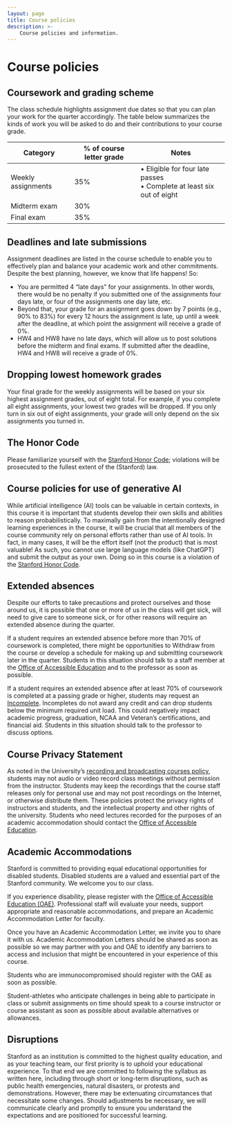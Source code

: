 ```yaml
---
layout: page
title: Course policies
description: >-
    Course policies and information.
---
```


# Course policies

## Coursework and grading scheme

The class schedule highlights assignment due dates so that you can plan your work for the quarter accordingly. The table below summarizes the kinds of work you will be asked to do and their contributions to your course grade.

| Category             | % of course letter grade | Notes                                         |
|----------------------|--------------------------|-----------------------------------------------|
| Weekly assignments   | 35%                      |  • Eligible for four late passes<br>• Complete at least six out of eight |
| Midterm exam         | 30%                      |                                               |
| Final exam           | 35%                      |                                               |


## Deadlines and late submissions
Assignment deadlines are listed in the course schedule to enable you to effectively plan and balance your academic work and other commitments. Despite the best planning, however, we know that life happens! So:
- You are permitted 4 “late days” for your assignments. In other words, there would be no penalty if you submitted one of the assignments four days late, or four of the assignments one day late, etc.
- Beyond that, your grade for an assignment goes down by 7 points (e.g., 90% to 83%) for every 12 hours the assignment is late, up until a week after the deadline, at which point the assignment will receive a grade of 0%.
- HW4 and HW8 have no late days, which will allow us to post solutions before the midterm and final exams. If submitted after the deadline, HW4 and HW8 will receive a grade of 0%.

## Dropping lowest homework grades
Your final grade for the weekly assignments will be based on your six highest assignment grades, out of eight total. For example, if you complete all eight assignments, your lowest two grades will be dropped. If you only turn in six out of eight assignments, your grade will only depend on the six assignments you turned in.

## The Honor Code
Please familiarize yourself with the [Stanford Honor Code](honorcode.stanford.edu); violations will be prosecuted to the fullest extent of the (Stanford) law.

## Course policies for use of generative AI
While artificial intelligence (AI) tools can be valuable in certain contexts, in this course it is important that students develop their own skills and abilities to reason probabilistically. To maximally gain from the intentionally designed learning experiences in the course, it will be crucial that all members of the course community rely on personal efforts rather than use of AI tools. In fact, in many cases, it will be the effort itself (not the product) that is most valuable!
As such, you cannot use large language models (like ChatGPT) and submit the output as your own. Doing so in this course is a violation of the [Stanford Honor Code](honorcode.stanford.edu).


## Extended absences
Despite our efforts to take precautions and protect ourselves and those around us, it is possible that one or more of us in the class will get sick, will need to give care to someone sick, or for other reasons will require an extended absence during the quarter.  

If a student requires an extended absence before more than 70% of coursework is completed, there might be opportunities to Withdraw from the course or develop a schedule for making up and submitting coursework later in the quarter. Students in this situation should talk to a staff member at the [Office of Accessible Education](https://oae.stanford.edu/students) and to the professor as soon as possible.  

If a student requires an extended absence after at least 70% of coursework is completed at a passing grade or higher, students may request an [Incomplete](https://studentservices.stanford.edu/my-academics/evaluations-exams-grades/grades/general-university-grading-system#incomplete-grades). Incompletes do not award any credit and can drop students below the minimum required unit load. This could negatively impact academic progress, graduation, NCAA and Veteran’s certifications, and financial aid. Students in this situation should talk to the professor to discuss options.

## Course Privacy Statement
As noted in the University’s [recording and broadcasting courses policy](https://bulletin.stanford.edu/academic-polices/courses/recording-lectures), students may not audio or video record class meetings without permission from the instructor. Students may keep the recordings that the course staff releases only for personal use and may not post recordings on the Internet, or otherwise distribute them. These policies protect the privacy rights of instructors and students, and the intellectual property and other rights of the university. Students who need lectures recorded for the purposes of an academic accommodation should contact the [Office of Accessible Education](https://oae.stanford.edu/students). 

## Academic Accommodations

Stanford is committed to providing equal educational opportunities for disabled students. Disabled students are a valued and essential part of the Stanford community. We welcome you to our class.  

If you experience disability, please register with the [Office of Accessible Education (OAE)](oae.stanford.edu). Professional staff will evaluate your needs, support appropriate and reasonable accommodations, and prepare an Academic Accommodation Letter for faculty.  

Once you have an Academic Accommodation Letter, we invite you to share it with us. Academic Accommodation Letters should be shared as soon as possible so we may partner with you and OAE to identify any barriers to access and inclusion that might be encountered in your experience of this course.  

Students who are immunocompromised should register with the OAE as soon as possible.  

Student-athletes who anticipate challenges in being able to participate in class or submit assignments on time should speak to a course instructor or course assistant as soon as possible about available alternatives or allowances.  

## Disruptions

Stanford as an institution is committed to the highest quality education, and as your teaching team, our first priority is to uphold your educational experience. To that end we are committed to following the syllabus as written here, including through short or long-term disruptions, such as public health emergencies, natural disasters, or protests and demonstrations. However, there may be extenuating circumstances that necessitate some changes. Should adjustments be necessary, we will communicate clearly and promptly to ensure you understand the expectations and are positioned for successful learning.